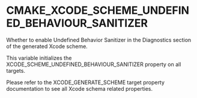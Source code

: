   

# CMAKE_XCODE_SCHEME_UNDEFINED_BEHAVIOUR_SANITIZER  
Whether to enable Undefined Behavior Sanitizer
in the Diagnostics section of the generated Xcode scheme.  

This variable initializes the
XCODE_SCHEME_UNDEFINED_BEHAVIOUR_SANITIZER
property on all targets.  

Please refer to the XCODE_GENERATE_SCHEME target property
documentation to see all Xcode schema related properties.  

